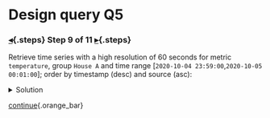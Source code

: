 <div class="top">

# Design query Q5
### [◂](command:katapod.loadPage?step8){.steps} Step 9 of 11 [▸](command:katapod.loadPage?step10){.steps}
</div>

Retrieve time series with a high resolution of 60 seconds for metric `temperature`, 
group `House A` and time range [`2020-10-04 23:59:00`,`2020-10-05 00:01:00`]; 
order by timestamp (desc) and source (asc):

<details>
  <summary>Solution</summary>

```
SELECT * 
FROM time_series.series_by_metric_high
WHERE group = 'House A'
  AND metric = 'temperature'
  AND timestamp >= '2020-10-04 23:59:00'
  AND timestamp <= '2020-10-05 00:01:00';
```

</details>

[continue](command:katapod.loadPage?step10){.orange_bar}
